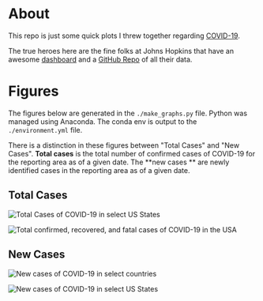 # About

This repo is just some quick plots I threw together regarding [COVID-19](https://www.health.ny.gov/diseases/communicable/coronavirus/).

The true heroes here are the fine folks at Johns Hopkins that have an awesome [dashboard](https://gisanddata.maps.arcgis.com/apps/opsdashboard/index.html#/bda7594740fd40299423467b48e9ecf6) and a [GitHub Repo](https://github.com/CSSEGISandData/COVID-19) of all their data.

# Figures

The figures below are generated in the `./make_graphs.py` file. Python was managed using Anaconda. The conda env is output to the `./environment.yml` file.

There is a distinction in these figures between "Total Cases" and "New Cases". **Total cases** is the total number of confirmed cases of COVID-19 for the reporting area as of a given date. The **new cases ** are newly identified cases in the reporting area as of a given date.

## Total Cases

![Total Cases of COVID-19 in select US States](./output/usa_hot_spots.png?raw=true "Total Cases of COVID-19 in select US States")

![Total confirmed, recovered, and fatal cases of COVID-19 in the USA](./output/usa_hot_spots.png?raw=true "Total confirmed, recovered, and fatal cases of COVID-19 in the USA")

## New Cases

![New cases of COVID-19 in select countries](./output/countries_new_cases.png?raw=true "New cases of COVID-19 in select countries")

![New cases of COVID-19 in select US States](./output/states_new_cases.png?raw=true "New cases of COVID-19 in select US States")

